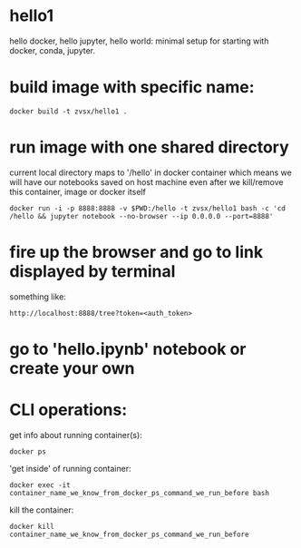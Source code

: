 # hello1
hello docker, hello jupyter, hello world: minimal setup for starting with docker, conda, jupyter.

# build image with specific name:
```
docker build -t zvsx/hello1 .
```

# run image with one shared directory
current local directory maps to '/hello' in docker container
which means we will have our notebooks saved on host machine even after we kill/remove this container, image or docker itself
```
docker run -i -p 8888:8888 -v $PWD:/hello -t zvsx/hello1 bash -c 'cd /hello && jupyter notebook --no-browser --ip 0.0.0.0 --port=8888'
```

# fire up the browser and go to link displayed by terminal
something like:
```
http://localhost:8888/tree?token=<auth_token>
```

# go to 'hello.ipynb' notebook or create your own

# CLI operations:
get info about running container(s):
```
docker ps
```
'get inside' of running container:
```
docker exec -it container_name_we_know_from_docker_ps_command_we_run_before bash
```
kill the container:
```
docker kill container_name_we_know_from_docker_ps_command_we_run_before
```
